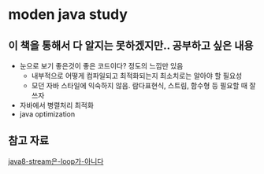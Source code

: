 # moden java study

## 이 책을 통해서 다 알지는 못하겠지만.. 공부하고 싶은 내용

- 눈으로 보기 좋은것이 좋은 코드이다? 정도의 느낌만 있음
  - 내부적으로 어떻게 컴파일되고 최적화되는지 최소치로는 알아야 할 필요성
  - 모던 자바 스타일에 익숙하지 않음. 람다표현식, 스트림, 함수형 등 필요할 때 잘 쓰자
- 자바에서 병렬처리 최적화
- java optimization

## 참고 자료

[java8-stream은-loop가-아니다](https://www.popit.kr/java8-stream%EC%9D%80-loop%EA%B0%80-%EC%95%84%EB%8B%88%EB%8B%A4/)